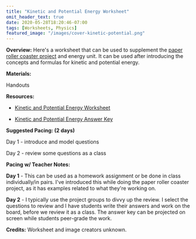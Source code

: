 ```yaml
---
title: "Kinetic and Potential Energy Worksheet"
omit_header_text: true
date: 2020-05-28T18:20:46-07:00
tags: [Worksheets, Physics]
featured_image: "/images/cover-kinetic-potential.png"
---
```


**Overview:** Here's a worksheet that can be used to supplement the [paper roller coaster project](/posts/the-paper-roller-coaster-project) and energy unit. It can be used after introducing the concepts and formulas for kinetic and potential energy.

**Materials:**

Handouts

**Resources:**

- [Kinetic and Potential Energy Worksheet](/downloads/kinetic-and-potential-energy-worksheet.pdf)

- [Kinetic and Potential Energy Answer Key](/downloads/kinetic-and-potential-energy-answer-key.docx)

**Suggested Pacing: (2 days)**

Day 1 - introduce and model questions

Day 2 - review some questions as a class

**Pacing w/ Teacher Notes:**

**Day 1** - This can be used as a homework assignment or be done in class individually/in pairs. I've introduced this while doing the paper roller coaster project, as it has examples related to what they're working on.

**Day 2** - I typically use the project groups to divvy up the review. I select the questions to review and I have students write their answers and work on the board, before we review it as a class. The answer key can be projected on screen while students peer-grade the work.

**Credits:** Worksheet and image creators unknown.
